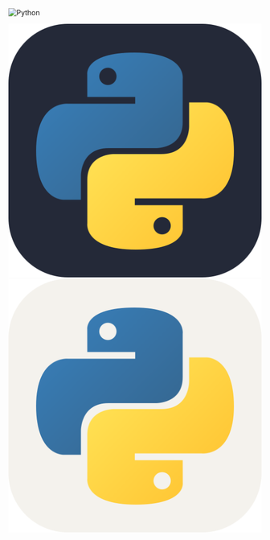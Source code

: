 <img src="(https://raw.githubusercontent.com/MikeBidinger/MikeBidinger/main/icons/Python-Dark.svg)" alt="Python" height="50"/>

![My Skills](https://raw.githubusercontent.com/MikeBidinger/MikeBidinger/main/icons/Python-Dark.svg#gh-dark-mode-only)
![My Skills](https://raw.githubusercontent.com/MikeBidinger/MikeBidinger/main/icons/Python-Light.svg#gh-light-mode-only)
